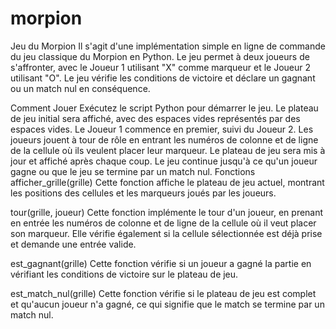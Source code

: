 # morpion

Jeu du Morpion
Il s'agit d'une implémentation simple en ligne de commande du jeu classique du Morpion en Python. Le jeu permet à deux joueurs de s'affronter, avec le Joueur 1 utilisant "X" comme marqueur et le Joueur 2 utilisant "O". Le jeu vérifie les conditions de victoire et déclare un gagnant ou un match nul en conséquence.

Comment Jouer
Exécutez le script Python pour démarrer le jeu.
Le plateau de jeu initial sera affiché, avec des espaces vides représentés par des espaces vides.
Le Joueur 1 commence en premier, suivi du Joueur 2.
Les joueurs jouent à tour de rôle en entrant les numéros de colonne et de ligne de la cellule où ils veulent placer leur marqueur.
Le plateau de jeu sera mis à jour et affiché après chaque coup.
Le jeu continue jusqu'à ce qu'un joueur gagne ou que le jeu se termine par un match nul.
Fonctions
afficher_grille(grille)
Cette fonction affiche le plateau de jeu actuel, montrant les positions des cellules et les marqueurs joués par les joueurs.

tour(grille, joueur)
Cette fonction implémente le tour d'un joueur, en prenant en entrée les numéros de colonne et de ligne de la cellule où il veut placer son marqueur. Elle vérifie également si la cellule sélectionnée est déjà prise et demande une entrée valide.

est_gagnant(grille)
Cette fonction vérifie si un joueur a gagné la partie en vérifiant les conditions de victoire sur le plateau de jeu.

est_match_nul(grille)
Cette fonction vérifie si le plateau de jeu est complet et qu'aucun joueur n'a gagné, ce qui signifie que le match se termine par un match nul.
